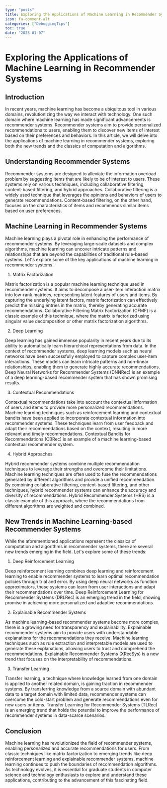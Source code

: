 ```yaml
---
type: "posts"
title: Exploring the Applications of Machine Learning in Recommender Systems
icon: fa-comment-alt
categories: ["DebuggingTips"]
toc: true
date: "2023-01-07"
---
```




# Exploring the Applications of Machine Learning in Recommender Systems

## Introduction

In recent years, machine learning has become a ubiquitous tool in various domains, revolutionizing the way we interact with technology. One such domain where machine learning has made significant advancements is recommender systems. Recommender systems aim to provide personalized recommendations to users, enabling them to discover new items of interest based on their preferences and behaviors. In this article, we will delve into the applications of machine learning in recommender systems, exploring both the new trends and the classics of computation and algorithms.

## Understanding Recommender Systems

Recommender systems are designed to alleviate the information overload problem by suggesting items that are likely to be of interest to users. These systems rely on various techniques, including collaborative filtering, content-based filtering, and hybrid approaches. Collaborative filtering is a widely used technique that leverages the opinions and behaviors of users to generate recommendations. Content-based filtering, on the other hand, focuses on the characteristics of items and recommends similar items based on user preferences.

## Machine Learning in Recommender Systems

Machine learning plays a pivotal role in enhancing the performance of recommender systems. By leveraging large-scale datasets and complex algorithms, machine learning can uncover intricate patterns and relationships that are beyond the capabilities of traditional rule-based systems. Let's explore some of the key applications of machine learning in recommender systems.

1. Matrix Factorization

Matrix factorization is a popular machine learning technique used in recommender systems. It aims to decompose a user-item interaction matrix into low-rank matrices, representing latent features of users and items. By capturing the underlying latent factors, matrix factorization can effectively predict the missing entries in the matrix, thereby generating accurate recommendations. Collaborative Filtering Matrix Factorization (CFMF) is a classic example of this technique, where the matrix is factorized using singular value decomposition or other matrix factorization algorithms.

2. Deep Learning

Deep learning has gained immense popularity in recent years due to its ability to automatically learn hierarchical representations from data. In the context of recommender systems, deep learning models such as neural networks have been successfully employed to capture complex user-item interactions. These models can learn intricate patterns and non-linear relationships, enabling them to generate highly accurate recommendations. Deep Neural Networks for Recommender Systems (DNNRec) is an example of a deep learning-based recommender system that has shown promising results.

3. Contextual Recommendations

Contextual recommendations take into account the contextual information of users and items to provide more personalized recommendations. Machine learning techniques such as reinforcement learning and contextual bandits have been applied to incorporate contextual information into recommender systems. These techniques learn from user feedback and adapt their recommendations based on the context, resulting in more relevant and timely recommendations. Contextual Bandits for Recommendations (CBRec) is an example of a machine learning-based contextual recommender system.

4. Hybrid Approaches

Hybrid recommender systems combine multiple recommendation techniques to leverage their strengths and overcome their limitations. Machine learning techniques are often used to fuse the recommendations generated by different algorithms and provide a unified recommendation. By combining collaborative filtering, content-based filtering, and other techniques, hybrid recommender systems can enhance the accuracy and diversity of recommendations. Hybrid Recommender Systems (HRS) is a classic example of this approach, where the recommendations from different algorithms are weighted and combined.

## New Trends in Machine Learning-based Recommender Systems

While the aforementioned applications represent the classics of computation and algorithms in recommender systems, there are several new trends emerging in the field. Let's explore some of these trends:

1. Deep Reinforcement Learning

Deep reinforcement learning combines deep learning and reinforcement learning to enable recommender systems to learn optimal recommendation policies through trial and error. By using deep neural networks as function approximators, these systems can learn from user interactions and adapt their recommendations over time. Deep Reinforcement Learning for Recommender Systems (DRLRec) is an emerging trend in the field, showing promise in achieving more personalized and adaptive recommendations.

2. Explainable Recommender Systems

As machine learning-based recommender systems become more complex, there is a growing need for transparency and explainability. Explainable recommender systems aim to provide users with understandable explanations for the recommendations they receive. Machine learning techniques such as rule extraction and interpretable models are used to generate these explanations, allowing users to trust and comprehend the recommendations. Explainable Recommender Systems (XRecSys) is a new trend that focuses on the interpretability of recommendations.

3. Transfer Learning

Transfer learning, a technique where knowledge learned from one domain is applied to another related domain, is gaining traction in recommender systems. By transferring knowledge from a source domain with abundant data to a target domain with limited data, recommender systems can overcome the cold-start problem and generate recommendations even for new users or items. Transfer Learning for Recommender Systems (TLRec) is an emerging trend that holds the potential to improve the performance of recommender systems in data-scarce scenarios.

## Conclusion

Machine learning has revolutionized the field of recommender systems, enabling personalized and accurate recommendations for users. From classic techniques like matrix factorization to emerging trends like deep reinforcement learning and explainable recommender systems, machine learning continues to push the boundaries of recommendation algorithms. As technology evolves, it is essential for graduate students in computer science and technology enthusiasts to explore and understand these applications, contributing to the advancement of this fascinating field.